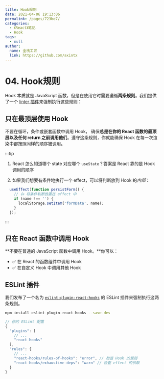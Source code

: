 ```yaml
---
title: Hook规则
date: 2021-04-06 19:13:06
permalink: /pages/723be7/
categories: 
  - 《React》笔记
  - Hook
tags: 
  - null
author: 
  name: 全栈工匠
  link: https://github.com/axintx
---
```

# 04. Hook规则

Hook 本质就是 JavaScript 函数，但是在使用它时需要遵循**两条规则**。我们提供了一个 [linter 插件](https://www.npmjs.com/package/eslint-plugin-react-hooks)来强制执行这些规则：

## 只在最顶层使用 Hook

不要在循环，条件或嵌套函数中调用 Hook， 确保**总是在你的 React 函数的最顶层以及任何 return 之前调用他们**。遵守这条规则，你就能确保 Hook 在每一次渲染中都按照同样的顺序被调用。

:::tip

1. React 怎么知道哪个 state 对应哪个 `useState`？答案是 React 靠的是 Hook 调用的顺序

2. 如果我们想要有条件地执行一个 effect，可以将判断放到 Hook 的*内部*：

```jsx
  useEffect(function persistForm() {
    // 👍 将条件判断放置在 effect 中
    if (name !== '') {
      localStorage.setItem('formData', name);
    }
  });
```

:::

## 只在 React 函数中调用 Hook

**不要在普通的 JavaScript 函数中调用 Hook。**你可以：

- ✅ 在 React 的函数组件中调用 Hook
- ✅ 在自定义 Hook 中调用其他 Hook 





## ESLint 插件

我们发布了一个名为 [`eslint-plugin-react-hooks`](https://www.npmjs.com/package/eslint-plugin-react-hooks) 的 ESLint 插件来强制执行这两条规则。

```sh
npm install eslint-plugin-react-hooks --save-dev
```



```js
// 你的 ESLint 配置
{
  "plugins": [
    // ...
    "react-hooks"
  ],
  "rules": {
    // ...
    "react-hooks/rules-of-hooks": "error", // 检查 Hook 的规则
    "react-hooks/exhaustive-deps": "warn" // 检查 effect 的依赖
  }
}
```


